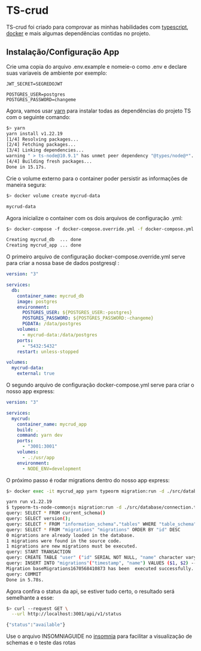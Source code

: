 # TS-crud

TS-crud foi criado para comprovar as minhas habilidades com [typescript](https://www.typescriptlang.org/), [docker](https://www.docker.com/) e mais algumas dependências contidas no projeto.

## Instalação/Configuração App
Crie uma copia do arquivo .env.example e nomeie-o como .env e declare suas variaveis de ambiente por exemplo:
```.env
JWT_SECRET=SEGREDOJWT

POSTGRES_USER=postgres
POSTGRES_PASSWORD=changeme
```

Agora, vamos usar [yarn](https://yarnpkg.com/) para instalar todas as dependências do projeto TS com o seguinte comando:
```bash
$> yarn
yarn install v1.22.19
[1/4] Resolving packages...
[2/4] Fetching packages...
[3/4] Linking dependencies...
warning " > ts-node@10.9.1" has unmet peer dependency "@types/node@*".
[4/4] Building fresh packages...
Done in 15.17s.
```

Crie o volume externo para o container poder persistir as informações de maneira segura:
```bash
$> docker volume create mycrud-data

mycrud-data
```

Agora inicialize o container com os dois arquivos de configuração .yml:
```bash
$> docker-compose -f docker-compose.override.yml -f docker-compose.yml up -d

Creating mycrud_db  ... done
Creating mycrud_app ... done
```

O primeiro arquivo de configuração docker-compose.override.yml serve para criar a nossa base de dados postgresql :
```yml
version: "3"

services:
  db:
    container_name: mycrud_db
    image: postgres
    environment:
      POSTGRES_USER: ${POSTGRES_USER:-postgres}
      POSTGRES_PASSWORD: ${POSTGRES_PASSWORD:-changeme}
      PGDATA: /data/postgres
    volumes:
      - mycrud-data:/data/postgres
    ports:
      - "5432:5432"
    restart: unless-stopped

volumes:
  mycrud-data:
    external: true
```

O segundo arquivo de configuração docker-compose.yml serve para criar o nosso app express:
```yml
version: "3"

services:
  mycrud:
    container_name: mycrud_app
    build: .
    command: yarn dev
    ports:
      - "3001:3001"
    volumes:
      - .:/usr/app
    environment:
      - NODE_ENV=development
```

O próximo passo é rodar migrations dentro do nosso app express:

```bash
$> docker exec -it mycrud_app yarn typeorm migration:run -d ./src/database/connection.ts 

yarn run v1.22.19
$ typeorm-ts-node-commonjs migration:run -d ./src/database/connection.ts
query: SELECT * FROM current_schema()
query: SELECT version();
query: SELECT * FROM "information_schema"."tables" WHERE "table_schema" = 'public' AND "table_name" = 'migrations'
query: SELECT * FROM "migrations" "migrations" ORDER BY "id" DESC
0 migrations are already loaded in the database.
1 migrations were found in the source code.
1 migrations are new migrations must be executed.
query: START TRANSACTION
query: CREATE TABLE "user" ("id" SERIAL NOT NULL, "name" character varying, "email" character varying NOT NULL, "validEmail" boolean NOT NULL DEFAULT false, "phone" character varying NOT NULL, "password" character varying NOT NULL, "accountCode" integer, "attemptsAccountCode" integer NOT NULL DEFAULT '0', "deleted" boolean NOT NULL DEFAULT false, "created_at" TIMESTAMP NOT NULL DEFAULT now(), "updated_at" TIMESTAMP NOT NULL DEFAULT now(), UNIQUE ("email"), PRIMARY KEY ("id"))
query: INSERT INTO "migrations"("timestamp", "name") VALUES ($1, $2) -- PARAMETERS: [1670568410873,"baseMigrations1670568410873"]
Migration baseMigrations1670568410873 has been  executed successfully.
query: COMMIT
Done in 5.78s.
```

Agora confira o status da api, se estiver tudo certo, o resultado será semelhante a esse:
```bash
$> curl --request GET \
  --url http://localhost:3001/api/v1/status

{"status":"available"}
```

Use o arquivo INSOMNIAGUIDE no [insomnia](https://insomnia.rest/) para facilitar a visualização de schemas e o teste das rotas